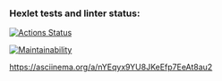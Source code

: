 ### Hexlet tests and linter status:

[![Actions Status](https://github.com/yuliia-myslyvets/frontend-project-44/workflows/hexlet-check/badge.svg)](https://github.com/yuliia-myslyvets/frontend-project-44/actions)

[![Maintainability](https://api.codeclimate.com/v1/badges/a441aea4bcfb225902d2/maintainability)](https://codeclimate.com/github/yuliia-myslyvets/frontend-project-44/maintainability)

https://asciinema.org/a/nYEqyx9YU8JKeEfp7EeAt8au2
